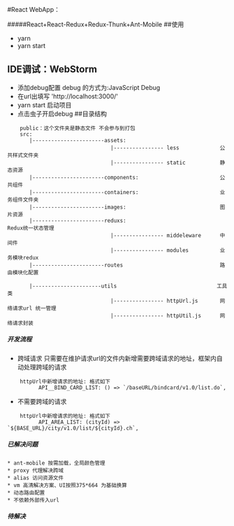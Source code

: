 #React WebApp：

#####React+React-Redux+Redux-Thunk+Ant-Mobile
##使用
* yarn
* yarn start
## IDE调试：WebStorm
* 添加debug配置 debug 的方式为:JavaScript Debug  
* 在url出填写 'http://localhost:3000/'
* yarn start 启动项目
* 点击虫子开启debug
##目录结构
````$xslt
    public：这个文件夹是静态文件 不会参与到打包
    src:
       |-----------------------assets:                    
                                 |---------------- less             公共样式文件夹 
                                 |---------------- static           静态资源                                              
       |-----------------------components:                          公共组件
       |-----------------------containers:                          业务组件文件夹
       |-----------------------images:                              图片资源
       |-----------------------reduxs:                              Redux统一状态管理
                                 |---------------- middeleware      中间件 
                                 |---------------- modules          业务模块redux
       |-----------------------routes                               路由模块化配置
                                                               
       |----------------------utils                                工具类    
                                 |---------------- httpUrl.js       网络请求url 统一管理 
                                 |---------------- httpUtil.js      网络请求封装
````
##### 开发流程
* 跨域请求 只需要在维护请求url的文件内新增需要跨域请求的地址，框架内自动处理跨域的请求
```angular2html
    httpUrl中新增请求的地址: 格式如下
          API__BIND_CARD_LIST: () => `/baseURL/bindcard/v1.0/list.do`,            

```
* 不需要跨域的请求 
```angular2html
    httpUrl中新增请求的地址: 格式如下
          API_AREA_LIST: (cityId) => `${BASE_URL}/city/v1.0/list/${cityId}.ch`,         
```

##### 已解决问题
    * ant-mobile 按需加载，全局颜色管理
    * proxy 代理解决跨域
    * alias 访问资源文件
    * vm 高清解决方案、UI按照375*664 为基础换算
    * 动态路由配置
    * 不依赖外部传入url
##### 待解决    





